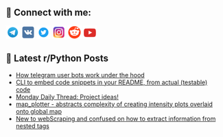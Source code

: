 ## 🔎 Connect with me:
[<img src="https://github.com/bullbesh/bullbesh/blob/main/images/Telegram.png" width="32" height="32" />](https://t.me/bullbesh)
[<img src="https://github.com/bullbesh/bullbesh/blob/main/images/VK.png" width="32" height="32" />](https://vk.com/bullbesh)
[<img src="https://github.com/bullbesh/bullbesh/blob/main/images/Twitter.png" width="32" height="32" />](https://twitter.com/bullbesh1)
[<img src="https://github.com/bullbesh/bullbesh/blob/main/images/Instagram.png" width="32" height="32" />](https://www.instagram.com/bullbesh)
[<img src="https://github.com/bullbesh/bullbesh/blob/main/images/Reddit.png" width="32" height="32" />](https://www.reddit.com/user/bullbesh)
[<img src="https://github.com/bullbesh/bullbesh/blob/main/images/YouTube.png" width="32" height="32" />](https://www.youtube.com/channel/UCtfjRs6uzgq5mfm8S06WTcg)

## 📕 Latest r/Python Posts
<!-- BLOG-POST-LIST:START -->
- [How telegram user bots work under the hood](https://www.reddit.com/r/Python/comments/1cqmlsp/how_telegram_user_bots_work_under_the_hood/)
- [CLI to embed code snippets in your README, from actual &lpar;testable&rpar; code](https://www.reddit.com/r/Python/comments/1cqlvgt/cli_to_embed_code_snippets_in_your_readme_from/)
- [Monday Daily Thread: Project ideas!](https://www.reddit.com/r/Python/comments/1cqlqq7/monday_daily_thread_project_ideas/)
- [map_plotter - abstracts complexity of creating intensity plots overlaid onto global map](https://www.reddit.com/r/Python/comments/1cqjpft/map_plotter_abstracts_complexity_of_creating/)
- [New to webScraping and confused on how to extract information from nested tags](https://www.reddit.com/r/Python/comments/1cqhxj4/new_to_webscraping_and_confused_on_how_to_extract/)
<!-- BLOG-POST-LIST:END -->
